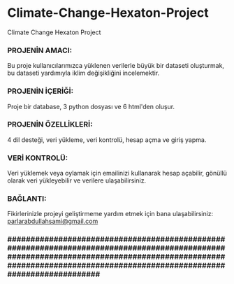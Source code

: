 # Climate-Change-Hexaton-Project
Climate Change Hexaton Project

### PROJENİN AMACI:
Bu proje kullanıcılarımızca yüklenen verilerle büyük bir dataseti oluşturmak, bu dataseti yardımıyla iklim değişikliğini incelemektir.

### PROJENİN İÇERİĞİ:
Proje bir database, 3 python dosyası ve 6 html'den oluşur. 

### PROJENİN ÖZELLİKLERİ:
4 dil desteği, veri yükleme, veri kontrolü, hesap açma ve giriş yapma.

### VERİ KONTROLÜ:
Veri yüklemek veya oylamak için emailinizi kullanarak hesap açabilir, gönüllü olarak veri yükleyebilir ve verilere ulaşabilirsiniz.

### BAĞLANTI:
Fikirlerinizle projeyi geliştirmeme yardım etmek için bana ulaşabilirsiniz: parlarabdullahsami@gmail.com

### ################################################################################################################################################################################################################ ###
